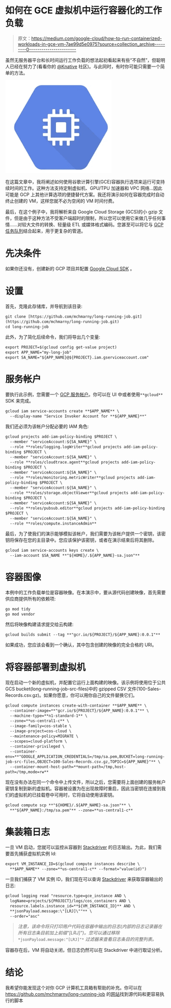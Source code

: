 # 如何在 GCE 虚拟机中运行容器化的工作负载

> 原文：<https://medium.com/google-cloud/how-to-run-containerized-workloads-in-gce-vm-7ae99d5e0975?source=collection_archive---------0----------------------->

虽然无服务器平台和长时间运行工作负载的想法起初看起来有些“不自然”，但聪明人已经在努力了(看看你的 [@Knative](http://twitter.com/KnativeProject) 社区)。与此同时，有时你可能只需要一个简单的方法。

![](img/28fbd0fe713a93e2e33d0b7d3b04967d.png)

在这篇文章中，我将阐述如何使用谷歌计算引擎(GCE)容器执行选项来运行可变持续时间的工作。这种方法支持定制虚拟机、GPU/TPU 加速器和 VPC 网络…因此可能是 GCP 上其他计算选项的便捷替代方案。我还将演示如何在容器完成时自动终止创建的 VM，这样您就不必为空闲的 VM 时间付费。

最后，在这个例子中，我将解析来自 Google Cloud Storage (GCS)的小 gzip 文件，但是由于这种方法不受客户端超时的限制，所以您可以使用它来做几乎任何事情……对较大文件的转换、轻量级 ETL 或媒体格式编码。您甚至可以将它与 [GCP 任务队列](https://cloud.google.com/appengine/docs/standard/python/taskqueue/)结合起来，用于更复杂的管道。

# 先决条件

如果你还没有，创建新的 GCP 项目并配置 [Google Cloud SDK](https://cloud.google.com/sdk/docs/) 。

# 设置

首先，克隆此存储库，并导航到该目录:

```
git clone [https://github.com/mchmarny/long-running-job.git](https://github.com/mchmarny/long-running-job.git)
cd long-running-job
```

此外，为了简化后续命令，我们将导出几个变量:

```
export PROJECT=$(gcloud config get-value project)
export APP_NAME="my-long-job"
export SA_NAME="${APP_NAME}@${PROJECT}.iam.gserviceaccount.com"
```

# 服务帐户

要执行此示例，您需要一个 [GCP 服务帐户](https://cloud.google.com/iam/docs/creating-managing-service-accounts)。你可以在 UI 中或者使用`**gcloud**` SDK 来完成。

```
gcloud iam service-accounts create **$APP_NAME** \
  --display-name "Service Invoker Account for **${APP_NAME}**"
```

我们还必须为该帐户分配必要的 IAM 角色:

```
gcloud projects add-iam-policy-binding $PROJECT \
  --member "serviceAccount:${SA_NAME}" \
  --role **roles/logging.logWriter**gcloud projects add-iam-policy-binding $PROJECT \
  --member "serviceAccount:${SA_NAME}" \
  --role **roles/cloudtrace.agent**gcloud projects add-iam-policy-binding $PROJECT \
  --member "serviceAccount:${SA_NAME}" \
  --role **roles/monitoring.metricWriter**gcloud projects add-iam-policy-binding $PROJECT \
  --member "serviceAccount:${SA_NAME}" \
  --role **roles/storage.objectViewer**gcloud projects add-iam-policy-binding $PROJECT \
  --member "serviceAccount:${SA_NAME}" \
  --role **roles/pubsub.editor**gcloud projects add-iam-policy-binding $PROJECT \
  --member "serviceAccount:${SA_NAME}" \
  --role **roles/compute.instanceAdmin**
```

最后，为了使我们的演示能够模拟该帐户，我们需要为该帐户提供一个密钥，该密钥将保存在您的主目录中。您应该保护该密钥，或者在演示结束后将其删除。

```
gcloud iam service-accounts keys create \
  --iam-account $SA_NAME **"${HOME}/.${APP_NAME}-sa.json"**
```

# 容器图像

本例中的工作负载单位是容器映像。在本演示中，要从源代码创建映像，首先需要供应商提供所有的依赖项:

```
go mod tidy
go mod vendor
```

然后将映像构建请求提交给云构建:

```
gcloud builds submit --tag **"gcr.io/${PROJECT}/${APP_NAME}:0.0.1"**
```

如果成功，您应该会看到一个确认，其中包含创建的映像的完全合格的 URI。

# 将容器部署到虚拟机

现在启动一个新的虚拟机，并配置它运行上面构建的映像。该示例将使用位于公共 GCS bucket(long-running-job-src-files)中的 gzipped CSV 文件(100-Sales-Records.csv.gz)。如果你愿意，你可以用你自己的文件替换它们。

```
gcloud compute instances create-with-container **$APP_NAME** \
  --container-image=**"gcr.io/${PROJECT}/${APP_NAME}:0.0.1"** \
  --machine-type=**n1-standard-1** \
  --zone=**us-central1-c** \
  --image-family=cos-stable \
  --image-project=cos-cloud \
  --maintenance-policy=MIGRATE \
  --scopes=cloud-platform \
  --container-privileged \
  --container-env=**"GOOGLE_APPLICATION_CREDENTIALS=/tmp/sa.pem,BUCKET=long-running-job-src-files,OBJECT=100-Sales-Records.csv.gz,TOPIC=${APP_NAME}"** \
  --container-mount-host-path=**mount-path=/tmp,host-path=/tmp,mode=rw**
```

现在没有办法在同一个命令中上传文件，所以之后，您需要将上面创建的服务帐户密钥复制到新的虚拟机。容器被设置为在出现故障时重启，因此当密钥在连接到我们的虚拟机的已挂载卷中可用时，它将自动使用该密钥。

```
gcloud compute scp **"${HOME}/.${APP_NAME}-sa.json"** \
  **"${APP_NAME}:/tmp/sa.pem"** --zone=**us-central1-c**
```

# 集装箱日志

一旦 VM 启动，您就可以监控从容器到 [Stackdriver](https://cloud.google.com/stackdriver/) 的日志输出。为此，我们需要首先捕获虚拟机实例 Id:

```
export VM_INSTANCE_ID=$(gcloud compute instances describe \
  **$APP_NAME** --zone=**us-central1-c** --format="value(id)")
```

一旦我们捕获了 VM 实例 ID，我们现在可以查询 [Stackdriver](https://cloud.google.com/stackdriver/) 来获取容器输出的日志:

```
gcloud logging read "resource.type=gce_instance AND \
  logName=projects/${PROJECT}/logs/cos_containers AND \
  resource.labels.instance_id=**${VM_INSTANCE_ID}** AND \
  **jsonPayload.message:\"[LRJ]\""** \
  --order="asc"
```

> *注意，该命令将只打印用户代码在容器中输出的日志(内部的日志记录器在所有日志条目前加上前缀“[LRJ]”)。您可以通过移除* `*jsonPayload.message:"[LRJ]"*` *过滤器来查看日志条目的完整列表。*

容器存在后，VM 将自动关闭，但日志仍然可以在 Stackdriver 中进行取证分析。

# 结论

我希望你能发现这个对你 GCP 计算机工具箱有帮助的补充。你可以在 https://github.com/mchmarny/long-running-job 的[网站](https://github.com/mchmarny/long-running-job)找到源代码和更容易执行的脚本